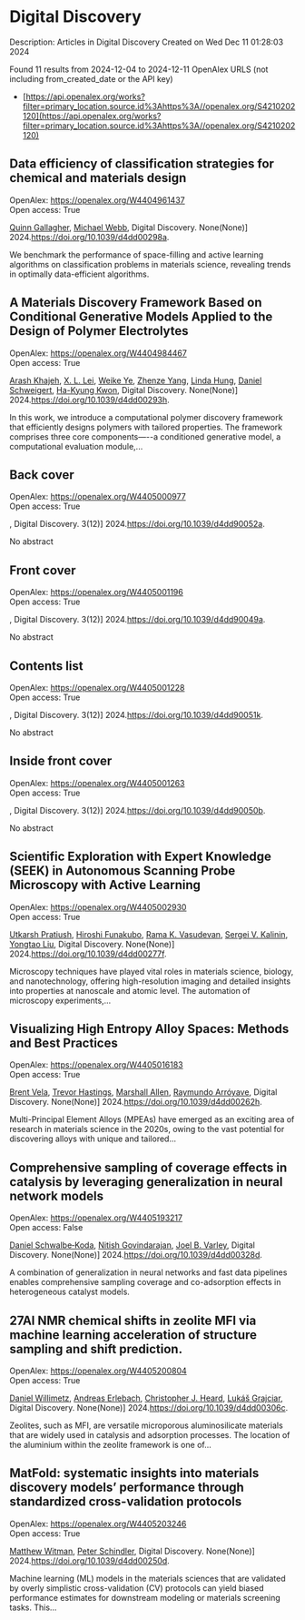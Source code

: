 # Digital Discovery
Description: Articles in Digital Discovery
Created on Wed Dec 11 01:28:03 2024

Found 11 results from 2024-12-04 to 2024-12-11
OpenAlex URLS (not including from_created_date or the API key)
- [https://api.openalex.org/works?filter=primary_location.source.id%3Ahttps%3A//openalex.org/S4210202120](https://api.openalex.org/works?filter=primary_location.source.id%3Ahttps%3A//openalex.org/S4210202120)

## Data efficiency of classification strategies for chemical and materials design   

OpenAlex: https://openalex.org/W4404961437    
Open access: True
    
[Quinn Gallagher](https://openalex.org/A5106347725), [Michael Webb](https://openalex.org/A5072988684), Digital Discovery. None(None)] 2024.https://doi.org/10.1039/d4dd00298a.
    
We benchmark the performance of space-filling and active learning algorithms on classification problems in materials science, revealing trends in optimally data-efficient algorithms.    

    

## A Materials Discovery Framework Based on Conditional Generative Models Applied to the Design of Polymer Electrolytes   

OpenAlex: https://openalex.org/W4404984467    
Open access: True
    
[Arash Khajeh](https://openalex.org/A5076876475), [X. L. Lei](https://openalex.org/A5056319646), [Weike Ye](https://openalex.org/A5021883317), [Zhenze Yang](https://openalex.org/A5072747890), [Linda Hung](https://openalex.org/A5063341916), [Daniel Schweigert](https://openalex.org/A5092098140), [Ha-Kyung Kwon](https://openalex.org/A5042043446), Digital Discovery. None(None)] 2024.https://doi.org/10.1039/d4dd00293h.
    
In this work, we introduce a computational polymer discovery framework that efficiently designs polymers with tailored properties. The framework comprises three core components—--a conditioned generative model, a computational evaluation module,...    

    

## Back cover   

OpenAlex: https://openalex.org/W4405000977    
Open access: True
    
, Digital Discovery. 3(12)] 2024.https://doi.org/10.1039/d4dd90052a.
    
No abstract    

    

## Front cover   

OpenAlex: https://openalex.org/W4405001196    
Open access: True
    
, Digital Discovery. 3(12)] 2024.https://doi.org/10.1039/d4dd90049a.
    
No abstract    

    

## Contents list   

OpenAlex: https://openalex.org/W4405001228    
Open access: True
    
, Digital Discovery. 3(12)] 2024.https://doi.org/10.1039/d4dd90051k.
    
No abstract    

    

## Inside front cover   

OpenAlex: https://openalex.org/W4405001263    
Open access: True
    
, Digital Discovery. 3(12)] 2024.https://doi.org/10.1039/d4dd90050b.
    
No abstract    

    

## Scientific Exploration with Expert Knowledge (SEEK) in Autonomous Scanning Probe Microscopy with Active Learning   

OpenAlex: https://openalex.org/W4405002930    
Open access: True
    
[Utkarsh Pratiush](https://openalex.org/A5072005600), [Hiroshi Funakubo](https://openalex.org/A5023888355), [Rama K. Vasudevan](https://openalex.org/A5001834469), [Sergei V. Kalinin](https://openalex.org/A5048552375), [Yongtao Liu](https://openalex.org/A5049206710), Digital Discovery. None(None)] 2024.https://doi.org/10.1039/d4dd00277f.
    
Microscopy techniques have played vital roles in materials science, biology, and nanotechnology, offering high-resolution imaging and detailed insights into properties at nanoscale and atomic level. The automation of microscopy experiments,...    

    

## Visualizing High Entropy Alloy Spaces: Methods and Best Practices   

OpenAlex: https://openalex.org/W4405016183    
Open access: True
    
[Brent Vela](https://openalex.org/A5013212032), [Trevor Hastings](https://openalex.org/A5104323768), [Marshall Allen](https://openalex.org/A5003830282), [Raymundo Arróyave](https://openalex.org/A5055147706), Digital Discovery. None(None)] 2024.https://doi.org/10.1039/d4dd00262h.
    
Multi-Principal Element Alloys (MPEAs) have emerged as an exciting area of research in materials science in the 2020s, owing to the vast potential for discovering alloys with unique and tailored...    

    

## Comprehensive sampling of coverage effects in catalysis by leveraging generalization in neural network models   

OpenAlex: https://openalex.org/W4405193217    
Open access: False
    
[Daniel Schwalbe‐Koda](https://openalex.org/A5049028674), [Nitish Govindarajan](https://openalex.org/A5023895763), [Joel B. Varley](https://openalex.org/A5089128933), Digital Discovery. None(None)] 2024.https://doi.org/10.1039/d4dd00328d.
    
A combination of generalization in neural networks and fast data pipelines enables comprehensive sampling coverage and co-adsorption effects in heterogeneous catalyst models.    

    

## 27Al NMR chemical shifts in zeolite MFI via machine learning acceleration of structure sampling and shift prediction.   

OpenAlex: https://openalex.org/W4405200804    
Open access: True
    
[Daniel Willimetz](https://openalex.org/A5107492711), [Andreas Erlebach](https://openalex.org/A5073356801), [Christopher J. Heard](https://openalex.org/A5081205836), [Lukáš Grajciar](https://openalex.org/A5056495241), Digital Discovery. None(None)] 2024.https://doi.org/10.1039/d4dd00306c.
    
Zeolites, such as MFI, are versatile microporous aluminosilicate materials that are widely used in catalysis and adsorption processes. The location of the aluminium within the zeolite framework is one of...    

    

## MatFold: systematic insights into materials discovery models’ performance through standardized cross-validation protocols   

OpenAlex: https://openalex.org/W4405203246    
Open access: True
    
[Matthew Witman](https://openalex.org/A5088012345), [Peter Schindler](https://openalex.org/A5057535114), Digital Discovery. None(None)] 2024.https://doi.org/10.1039/d4dd00250d.
    
Machine learning (ML) models in the materials sciences that are validated by overly simplistic cross-validation (CV) protocols can yield biased performance estimates for downstream modeling or materials screening tasks. This...    

    
